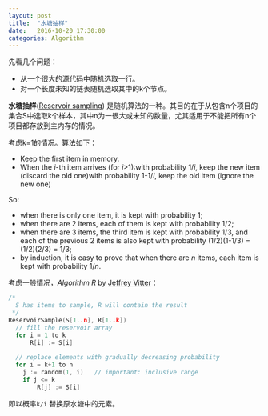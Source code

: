 ```yaml
---
layout: post
title:  "水塘抽样"
date:   2016-10-20 17:30:00
categories: Algorithm
---
```


先看几个问题：

- 从一个很大的源代码中随机选取一行。
- 对一个长度未知的链表随机选取其中的k个节点。

**水塘抽样**([Reservoir sampling](https://en.wikipedia.org/wiki/Reservoir_sampling)) 是随机算法的一种。其目的在于从包含n个项目的集合S中选取k个样本，其中n为一很大或未知的数量，尤其适用于不能把所有n个项目都存放到主内存的情况。

考虑k=1的情况。算法如下：

- Keep the first item in memory.
- When the *i*-th item arrives (for *i*>1):with probability 1/*i*, keep the new item (discard the old one)with probability 1-1/*i*, keep the old item (ignore the new one)

So:

- when there is only one item, it is kept with probability 1;
- when there are 2 items, each of them is kept with probability 1/2;
- when there are 3 items, the third item is kept with probability 1/3, and each of the previous 2 items is also kept with probability (1/2)(1-1/3) = (1/2)(2/3) = 1/3;
- by induction, it is easy to prove that when there are *n* items, each item is kept with probability 1/*n*.



考虑一般情况，*Algorithm R* by [Jeffrey Vitter](https://en.wikipedia.org/wiki/Jeffrey_Vitter)：<!-- more -->

```cpp
/*
  S has items to sample, R will contain the result
 */
ReservoirSample(S[1..n], R[1..k])
  // fill the reservoir array
  for i = 1 to k
      R[i] := S[i]
 
  // replace elements with gradually decreasing probability
  for i = k+1 to n
    j := random(1, i)   // important: inclusive range
    if j <= k
        R[j] := S[i]
```

即以概率`k/i` 替换原水塘中的元素。